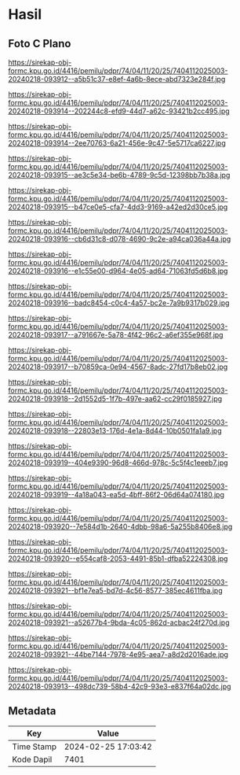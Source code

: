 # Hasil

## Foto C Plano

https://sirekap-obj-formc.kpu.go.id/4416/pemilu/pdpr/74/04/11/20/25/7404112025003-20240218-093912--a5b51c37-e8ef-4a6b-8ece-abd7323e284f.jpg

https://sirekap-obj-formc.kpu.go.id/4416/pemilu/pdpr/74/04/11/20/25/7404112025003-20240218-093914--202244c8-efd9-44d7-a62c-93421b2cc495.jpg

https://sirekap-obj-formc.kpu.go.id/4416/pemilu/pdpr/74/04/11/20/25/7404112025003-20240218-093914--2ee70763-6a21-456e-9c47-5e5717ca6227.jpg

https://sirekap-obj-formc.kpu.go.id/4416/pemilu/pdpr/74/04/11/20/25/7404112025003-20240218-093915--ae3c5e34-be6b-4789-9c5d-12398bb7b38a.jpg

https://sirekap-obj-formc.kpu.go.id/4416/pemilu/pdpr/74/04/11/20/25/7404112025003-20240218-093915--b47ce0e5-cfa7-4dd3-9169-a42ed2d30ce5.jpg

https://sirekap-obj-formc.kpu.go.id/4416/pemilu/pdpr/74/04/11/20/25/7404112025003-20240218-093916--cb6d31c8-d078-4690-9c2e-a94ca036a44a.jpg

https://sirekap-obj-formc.kpu.go.id/4416/pemilu/pdpr/74/04/11/20/25/7404112025003-20240218-093916--e1c55e00-d964-4e05-ad64-71063fd5d6b8.jpg

https://sirekap-obj-formc.kpu.go.id/4416/pemilu/pdpr/74/04/11/20/25/7404112025003-20240218-093916--badc8454-c0c4-4a57-bc2e-7a9b9317b029.jpg

https://sirekap-obj-formc.kpu.go.id/4416/pemilu/pdpr/74/04/11/20/25/7404112025003-20240218-093917--a791667e-5a78-4f42-96c2-a6ef355e968f.jpg

https://sirekap-obj-formc.kpu.go.id/4416/pemilu/pdpr/74/04/11/20/25/7404112025003-20240218-093917--b70859ca-0e94-4567-8adc-27fd17b8eb02.jpg

https://sirekap-obj-formc.kpu.go.id/4416/pemilu/pdpr/74/04/11/20/25/7404112025003-20240218-093918--2d1552d5-1f7b-497e-aa62-cc29f0185927.jpg

https://sirekap-obj-formc.kpu.go.id/4416/pemilu/pdpr/74/04/11/20/25/7404112025003-20240218-093918--22803e13-176d-4e1a-8d44-10b0501fa1a9.jpg

https://sirekap-obj-formc.kpu.go.id/4416/pemilu/pdpr/74/04/11/20/25/7404112025003-20240218-093919--404e9390-96d8-466d-978c-5c5f4c1eeeb7.jpg

https://sirekap-obj-formc.kpu.go.id/4416/pemilu/pdpr/74/04/11/20/25/7404112025003-20240218-093919--4a18a043-ea5d-4bff-86f2-06d64a074180.jpg

https://sirekap-obj-formc.kpu.go.id/4416/pemilu/pdpr/74/04/11/20/25/7404112025003-20240218-093920--7e584d1b-2640-4dbb-98a6-5a255b8406e8.jpg

https://sirekap-obj-formc.kpu.go.id/4416/pemilu/pdpr/74/04/11/20/25/7404112025003-20240218-093920--e554caf8-2053-4491-85b1-dfba52224308.jpg

https://sirekap-obj-formc.kpu.go.id/4416/pemilu/pdpr/74/04/11/20/25/7404112025003-20240218-093921--bf1e7ea5-bd7d-4c56-8577-385ec4611fba.jpg

https://sirekap-obj-formc.kpu.go.id/4416/pemilu/pdpr/74/04/11/20/25/7404112025003-20240218-093921--a52677b4-9bda-4c05-862d-acbac24f270d.jpg

https://sirekap-obj-formc.kpu.go.id/4416/pemilu/pdpr/74/04/11/20/25/7404112025003-20240218-093921--44be7144-7978-4e95-aea7-a8d2d2016ade.jpg

https://sirekap-obj-formc.kpu.go.id/4416/pemilu/pdpr/74/04/11/20/25/7404112025003-20240218-093913--498dc739-58b4-42c9-93e3-e837f64a02dc.jpg


## Metadata

| Key        | Value               |
| ---------- | ------------------- |
| Time Stamp | 2024-02-25 17:03:42 |
| Kode Dapil | 7401                |



